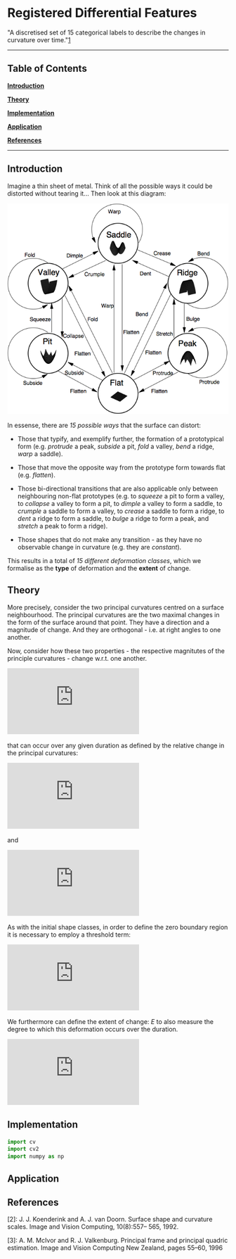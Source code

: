 Registered Differential Features
=====

"A discretised set of 15 categorical labels to describe the changes in curvature over time."[1]

***

Table of Contents
-----------------

**[Introduction](#introduction)**

**[Theory](#theory)**

**[Implementation](#implementation)**

**[Application](#application)**

**[References](#references)**

***

Introduction
------------

Imagine a thin sheet of metal. Think of all the possible ways it could be distorted without tearing it... Then look at this diagram:   

![Graph of 15 curvature changes](graph.png) 

In essense, there are *15 possible ways* that the surface can distort:

* Those that typify, and exemplify further, the formation of a prototypical form (e.g. *protrude* a peak, *subside* a pit, *fold* a valley, *bend* a ridge, *warp* a saddle).

* Those that move the opposite way from the prototype form towards flat (e.g. *flatten*). 

* Those bi-directional transitions that are also applicable only between neighbouring non-flat prototypes (e.g. to *squeeze* a pit to form a valley, to *collapse* a valley to form a pit, to *dimple* a valley to form a saddle, to *crumple* a saddle to form a valley, to *crease* a saddle to form a ridge, to *dent* a ridge to form a saddle, to *bulge* a ridge to form a peak, and *stretch* a peak to form a ridge).
  
* Those shapes that do not make any transition - as they have no observable change in curvature (e.g. they are *constant*).

This results in a total of *15 different deformation classes*, which we formalise as the **type** of deformation and the **extent** of change.


Theory
------

<!-- Use http://www.url-encode-decode.com/urlencode to encode equations -->

More precisely, consider the two principal curvatures centred on a surface neighbourhood. The principal curvatures are the two maximal changes in the form of the surface around that point. They have a direction and a magnitude of change. And they are orthogonal - i.e. at right angles to one another.

<!-- S=\frac{2}{\pi}arctan\left((\kappa_{1}+\kappa_{2})/(\kappa_{1}-\kappa_{2})\right) -->

<!-- C=\sqrt{(\kappa_{1}^{2}+\kappa_{2}^{2})/2}. -->

Now, consider how these two properties - the respective magnitutes of the principle curvatures - change w.r.t. one another. 


![equation](http://latex.codecogs.com/gif.latex?T%5Cin%5B1%2C...%2C15%5D) 

<!-- T\in[1,...,15] --> 

that can occur over any given duration as defined by the relative change in the principal curvatures: 

![equation](http://latex.codecogs.com/gif.latex?%5CDelta%5Ckappa_%7B1%7D)  

<!-- \Delta\kappa_{1} -->

and 

![equation](http://latex.codecogs.com/gif.latex?%5CDelta%5Ckappa_%7B2%7D) 

<!-- \Delta\kappa_{2} -->

As with the initial shape classes, in order to define the zero boundary region it is necessary to employ a threshold term: 

![equation](http://latex.codecogs.com/gif.latex?%5CDelta%5Ckappa%3D0%5Ciff-%5Ctheta_%7Bchange%7D%3C%5CDelta%5Ckappa%3C%5Ctheta_%7Bchange%7D)

<!-- \Delta\kappa=0\iff-\theta_{change}<\Delta\kappa<\theta_{change} -->

We furthermore can define the extent of change: _E_ to also measure the degree to which this deformation occurs over the duration. 

![equation](http://latex.codecogs.com/gif.latex?E%3D%5Csqrt%7B%5Cfrac%7B%5CDelta%5Ckappa_%7B1%7D%5E%7B2%7D%2B%5CDelta%5Ckappa_%7B2%7D%5E%7B2%7D%7D%7B2%7D%7D) 

<!-- E=\sqrt{\frac{\Delta\kappa_{1}^{2}+\Delta\kappa_{2}^{2}}{2}} -->


Implementation
-----------

```python
import cv 
import cv2
import numpy as np 

```

Application
-----------




References
----------

[1]: http://homepages.inf.ed.ac.uk/rbf/PAPERS/lukins06qualitative.pdf

[2]: J. J. Koenderink and A. J. van Doorn. Surface shape and curvature scales. Image and Vision Computing, 10(8):557– 565, 1992.

[3]: A. M. McIvor and R. J. Valkenburg. Principal frame and principal quadric estimation. Image and Vision Computing New Zealand, pages 55–60, 1996
